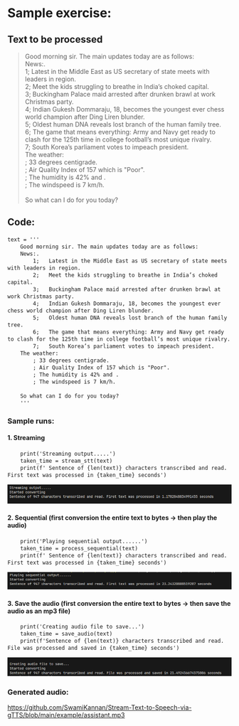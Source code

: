 # Sample exercise:

## Text to be processed
> Good morning sir. The main updates today are as follows: <br />
> News:.<br />
>    1;   Latest in the Middle East as US secretary of state meets with leaders in region.<br />
>    2;   Meet the kids struggling to breathe in India’s choked capital.<br />
>    3;   Buckingham Palace maid arrested after drunken brawl at work Christmas party.<br />
>    4;   Indian Gukesh Dommaraju, 18, becomes the youngest ever chess world champion after Ding Liren blunder.<br />
>        5;   Oldest human DNA reveals lost branch of the human family tree. <br />
>        6;   The game that means everything: Army and Navy get ready to clash for the 125th time in college football’s most unique rivalry. <br />
>        7;   South Korea’s parliament votes to impeach president.<br />
>    The weather:<br />
>        ; 33 degrees centigrade. <br />
>        ; Air Quality Index of 157 which is "Poor".<br />
>        ; The humidity is 42% and .<br />
>        ; The windspeed is 7 km/h.<br />
><br />
>   So what can I do for you today?<br />

## Code:
```
text = '''
    Good morning sir. The main updates today are as follows:
    News:.
        1;   Latest in the Middle East as US secretary of state meets with leaders in region.
        2;   Meet the kids struggling to breathe in India’s choked capital.
        3;   Buckingham Palace maid arrested after drunken brawl at work Christmas party.
        4;   Indian Gukesh Dommaraju, 18, becomes the youngest ever chess world champion after Ding Liren blunder.
        5;   Oldest human DNA reveals lost branch of the human family tree. 
        6;   The game that means everything: Army and Navy get ready to clash for the 125th time in college football’s most unique rivalry. 
        7;   South Korea’s parliament votes to impeach president.
    The weather:
        ; 33 degrees centigrade. 
        ; Air Quality Index of 157 which is "Poor".
        ; The humidity is 42% and .
        ; The windspeed is 7 km/h.

    So what can I do for you today?
    '''
```

### Sample runs:
#### 1. Streaming
```
    print('Streaming output.....')
    taken_time = stream_stt(text)
    print(f' Sentence of {len(text)} characters transcribed and read. First text was processed in {taken_time} seconds')
```
![](/images/streaming_time_to_process_first_output.PNG)

#### 2. Sequential (first conversion the entire text to bytes -> then play the audio)
```
    print('Playing sequential output......')
    taken_time = process_sequential(text)
    print(f' Sentence of {len(text)} characters transcribed and read. First text was processed in {taken_time} seconds')
```
![](/images/sequential_time_to_process_first_output.PNG)

#### 3. Save the audio (first conversion the entire text to bytes -> then save the audio as an mp3 file)
```
    print('Creating audio file to save...')
    taken_time = save_audio(text)
    print(f'Sentence of {len(text)} characters transcribed and read. File was processed and saved in {taken_time} seconds')
```
![](/images/sequential_time_to_save.PNG)

### Generated audio:
https://github.com/SwamiKannan/Stream-Text-to-Speech-via-gTTS/blob/main/example/assistant.mp3
